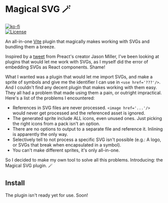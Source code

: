 # Magical SVG 🪄
[![ko-fi](https://www.ko-fi.com/img/githubbutton_sm.svg)](https://ko-fi.com/G2G71TSDF)<br>
[![License](https://img.shields.io/github/license/cyyynthia/vite-plugin-magical-svg.svg?style=flat-square)](https://github.com/cyyynthia/vite-plugin-magical-svg/blob/mistress/LICENSE)

An all-in-one [Vite](https://vitejs.dev/) plugin that magically makes working with SVGs and bundling them a breeze.

Inspired by a [tweet](https://twitter.com/_developit/status/1382838799420514317) from Preact's creator Jason Miller,
I've been looking at plugins that would let me work with SVGs, as I myself did the error of embedding SVGs as React
components. Shame!

What I wanted was a plugin that would let me import SVGs, and make a sprite of symbols and give me the identifier I
can use in `<use href='???'/>`. And I couldn't find any decent plugin that makes working with them easy. They all had
a problem that made using them a pain, or outright impractical. Here's a list of the problems I encountered:

 - References in SVG files are never processed. `<image href='...'/>` would never get processed and the referenced asset is ignored.
 - The generated sprite include ALL icons, even unused ones. Just picking the right icons from a pack isn't an option.
 - There are no options to output to a separate file and reference it. Inlining is apparently the only way.
 - Selectively tell to not process a specific SVG isn't possible (e.g.: A logo, or SVGs that break when encapsulated in a symbol).
 - You can't make different sprites, it's only all-in-one.

So I decided to make my own tool to solve all this problems. Introducing: the Magical SVG plugin. 🪄

## Install
The plugin isn't ready yet for use. Soon!
<!--
```
pnpm i vite-plugin-magical-svg
yarn add vite-plugin-magical-svg
npm i vite-plugin-magical-svg
```
-->
